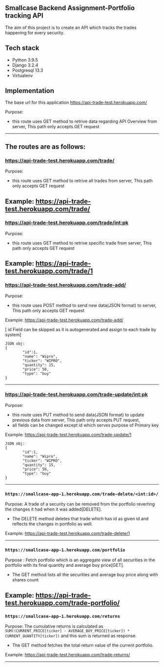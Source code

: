 ## Smallcase Backend Assignment-Portfolio tracking API
The aim of this project is to create an API which tracks the trades happening for every security.

## Tech stack
* Python 3.9.5
* Django 3.2.4
* Postgresql 13.3
* Virtualenv

## Implementation
The base url for this application
https://api-trade-test.herokuapp.com/

Purpose:
* this route uses GET method to retrive data regarding API Overview from server, This path only accepts GET request
----------------------------------------------------------------------------------------------------------------------------
The routes are as follows:
----------------------------------------------------------------------------------------------------------------------------
### https://api-trade-test.herokuapp.com/trade/
Purpose:
* this route uses GET method to retrive all trades from server, This path only accepts GET request

Example:
https://api-trade-test.herokuapp.com/trade/
----------------------------------------------------------------------------------------------------------------------------
### https://api-trade-test.herokuapp.com/trade/<int:pk>
Purpose:
* this route uses GET method to retrive specific trade from server, This path only accepts GET request

Example:
https://api-trade-test.herokuapp.com/trade/1
----------------------------------------------------------------------------------------------------------------------------
### https://api-trade-test.herokuapp.com/trade-add/
Purpose:
* this route uses POST method to send new data(JSON format) to server, This path only accepts GET request

Example:
https://api-trade-test.herokuapp.com/trade-add/


[ id Field can be skipped as it is autogenerated and assign to each trade by system]

```
JSON obj:
{
        "id":1,
        "name": "Wipro",
        "ticker": "WIPRO",
        "quantity": 15,
        "price": 50,
        "type": "buy"
}
```
------------------------------------------------------------------------------------------------------------------------------
### https://api-trade-test.herokuapp.com/trade-update/<int:pk>
Purpose:
* this route uses PUT method to send data(JSON format) to update previous data from server, This path only accepts PUT request,
* all fields can be changed except id which serves purpose of Primary key

Example:
https://api-trade-test.herokuapp.com/trade-update/1

```
JSON obj:
{
        "id":1,
        "name": "Wipro",
        "ticker": "WIPRO",
        "quantity": 15,
        "price": 50,
        "type": "buy"
}
```

------------------------------------------------------------------------------------------------------------------------------------

### `https://smallcase-app-1.herokuapp.com/trade-delete/<int:id>/`
Purpose: A trade of a security can be removed from the portfolio reverting the changes it had when it was added[DELETE].
* The DELETE method deletes that trade which has id as given id and reflects the changes in portfolio as well.

Example:
https://api-trade-test.herokuapp.com/trade-delete/1

------------------------------------------------------------------------------------------------------------------------------------

### `https://smallcase-app-1.herokuapp.com/portfolio` 
Purpose : Fetch portfolio which is an aggregate view of all securities in the portfolio with its final quantity and average buy price[GET].
* The GET method lists all the securities and average buy price along with shares count

Example:
https://api-trade-test.herokuapp.com/trade-portfolio/
------------------------------------------------------------------------------------------------------------------------------------

### `https://smallcase-app-1.herokuapp.com/returns`
Purpose: The cumulative returns is calculated as `SUM((CURRENT_PRICE[ticker] - AVERAGE_BUY_PRICE[ticker]) * CURRENT_QUANTITY[ticker])` and this sum is returned as response.
* The GET method fetches the total return value of the current portfolio.

Example:
https://api-trade-test.herokuapp.com/trade-returns/

-------------------------------------------------------------------------------------------------------------------------------------
